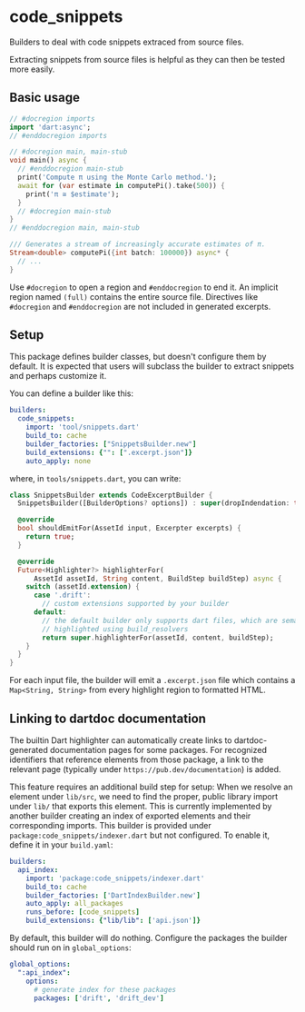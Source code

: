 # code_snippets

Builders to deal with code snippets extraced from source files.

Extracting snippets from source files is helpful as they can then be tested
more easily.

## Basic usage

```dart
// #docregion imports
import 'dart:async';
// #enddocregion imports

// #docregion main, main-stub
void main() async {
  // #enddocregion main-stub
  print('Compute π using the Monte Carlo method.');
  await for (var estimate in computePi().take(500)) {
    print('π ≅ $estimate');
  }
  // #docregion main-stub
}
// #enddocregion main, main-stub

/// Generates a stream of increasingly accurate estimates of π.
Stream<double> computePi({int batch: 100000}) async* {
  // ...
}
```

Use `#docregion` to open a region and `#enddocregion` to end it.
An implicit region named `(full)` contains the entire source file.
Directives like `#docregion` and `#enddocregion` are not included
in generated excerpts.

## Setup

This package defines builder classes, but doesn't configure them by default. It
is expected that users will subclass the builder to extract snippets and perhaps
customize it.

You can define a builder like this:

```yaml
builders:
  code_snippets:
    import: 'tool/snippets.dart'
    build_to: cache
    builder_factories: ["SnippetsBuilder.new"]
    build_extensions: {"": [".excerpt.json"]}
    auto_apply: none
```

where, in `tools/snippets.dart`, you can write:

```dart
class SnippetsBuilder extends CodeExcerptBuilder {
  SnippetsBuilder([BuilderOptions? options]) : super(dropIndendation: true);

  @override
  bool shouldEmitFor(AssetId input, Excerpter excerpts) {
    return true;
  }

  @override
  Future<Highlighter?> highlighterFor(
      AssetId assetId, String content, BuildStep buildStep) async {
    switch (assetId.extension) {
      case '.drift':
        // custom extensions supported by your builder
      default:
        // the default builder only supports dart files, which are semantically
        // highlighted using build_resolvers
        return super.highlighterFor(assetId, content, buildStep);
    }
  }
}
```

For each input file, the builder will emit a `.excerpt.json` file which contains
a  `Map<String, String>` from every highlight region to formatted HTML.

## Linking to dartdoc documentation

The builtin Dart highlighter can automatically create links to
dartdoc-generated documentation pages for some packages. For recognized
identifiers that reference elements from those package, a link to the relevant
page (typically under `https://pub.dev/documentation`) is added.

This feature requires an additional build step for setup: When we resolve an
element under `lib/src`, we need to find the proper, public library import
under `lib/` that exports this element.
This is currently implemented by another builder creating an index of exported
elements and their corresponding imports. This builder is provided under
`package:code_snippets/indexer.dart` but not configured. To enable it, define
it in your `build.yaml`:

```yaml
builders:
  api_index:
    import: 'package:code_snippets/indexer.dart'
    build_to: cache
    builder_factories: ['DartIndexBuilder.new']
    auto_apply: all_packages
    runs_before: [code_snippets]
    build_extensions: {"lib/lib": ['api.json']}
```

By default, this builder will do nothing. Configure the packages the builder
should run on in `global_options`:

```yaml
global_options:
  ":api_index":
    options:
      # generate index for these packages
      packages: ['drift', 'drift_dev']
```
